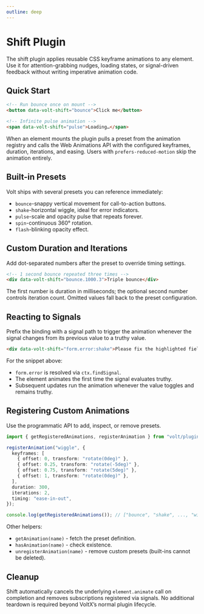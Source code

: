 ```yaml
---
outline: deep
---
```


# Shift Plugin

The shift plugin applies reusable CSS keyframe animations to any element. Use it for attention-grabbing nudges, loading
states, or signal-driven feedback without writing imperative animation code.

## Quick Start

```html
<!-- Run bounce once on mount -->
<button data-volt-shift="bounce">Click me</button>

<!-- Infinite pulse animation -->
<span data-volt-shift="pulse">Loading…</span>
```

When an element mounts the plugin pulls a preset from the animation registry and calls the Web Animations API with the
configured keyframes, duration, iterations, and easing. Users with `prefers-reduced-motion` skip the animation entirely.

## Built-in Presets

Volt ships with several presets you can reference immediately:

- `bounce`-snappy vertical movement for call-to-action buttons.
- `shake`-horizontal wiggle, ideal for error indicators.
- `pulse`-scale and opacity pulse that repeats forever.
- `spin`-continuous 360° rotation.
- `flash`-blinking opacity effect.

## Custom Duration and Iterations

Add dot-separated numbers after the preset to override timing settings.

```html
<!-- 1 second bounce repeated three times -->
<div data-volt-shift="bounce.1000.3">Triple bounce</div>
```

The first number is duration in milliseconds; the optional second number controls iteration count. Omitted values fall
back to the preset configuration.

## Reacting to Signals

Prefix the binding with a signal path to trigger the animation whenever the signal changes from its previous value to a
truthy value.

```html
<div data-volt-shift="form.error:shake">Please fix the highlighted fields</div>
```

For the snippet above:

- `form.error` is resolved via `ctx.findSignal`.
- The element animates the first time the signal evaluates truthy.
- Subsequent updates run the animation whenever the value toggles and remains truthy.

## Registering Custom Animations

Use the programmatic API to add, inspect, or remove presets.

```ts
import { getRegisteredAnimations, registerAnimation } from "volt/plugins/shift";

registerAnimation("wiggle", {
  keyframes: [
    { offset: 0, transform: "rotate(0deg)" },
    { offset: 0.25, transform: "rotate(-5deg)" },
    { offset: 0.75, transform: "rotate(5deg)" },
    { offset: 1, transform: "rotate(0deg)" },
  ],
  duration: 300,
  iterations: 2,
  timing: "ease-in-out",
});

console.log(getRegisteredAnimations()); // ["bounce", "shake", ..., "wiggle"]
```

Other helpers:

- `getAnimation(name)` - fetch the preset definition.
- `hasAnimation(name)` - check existence.
- `unregisterAnimation(name)` - remove custom presets (built-ins cannot be deleted).

## Cleanup

Shift automatically cancels the underlying `element.animate` call on completion and removes subscriptions registered via signals.
No additional teardown is required beyond VoltX’s normal plugin lifecycle.

